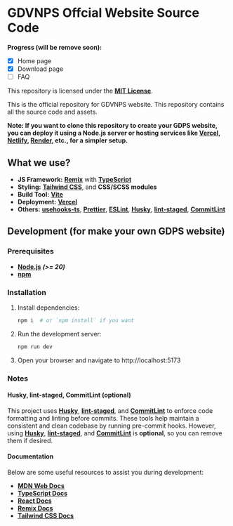 # GDVNPS Offcial Website Source Code

**Progress (will be remove soon):**

- [x] Home page
- [x] Download page
- [ ] FAQ

This repository is licensed under the **[MIT License](LICENSE)**.

This is the official repository for GDVNPS website. This repository contains all the source code and assets.

**Note: If you want to clone this repository to create your GDPS website, you can deploy it using a Node.js server or hosting services like **[Vercel](https://vercel.com/)**, **[Netlify](https://www.netlify.com/)**, **[Render](https://render.com/)**, etc., for a simpler setup.**

## What we use?

- **JS Framework:** **[Remix](https://remix.run/)** with **[TypeScript](https://www.typescriptlang.org/)**
- **Styling:** **[Tailwind CSS](https://tailwindcss.com/)**, and **CSS/SCSS modules**
- **Build Tool:** **[Vite](https://vite.dev/)**
- **Deployment:** **[Vercel](https://vercel.com/)**
- **Others:** **[usehooks-ts](https://usehooks-ts.com/)**, **[Prettier](https://prettier.io/)**, **[ESLint](https://eslint.org/)**, **[Husky](https://typicode.github.io/husky/)**, **[lint-staged](https://github.com/lint-staged/lint-staged)**, **[CommitLint](https://commitlint.js.org)**

## Development (for make your own GDPS website)

### Prerequisites

- **[Node.js](https://nodejs.org/)** **_(>= 20)_**
- **[npm](https://www.npmjs.com/)**

### Installation

1. Install dependencies:

   ```sh
   npm i  # or `npm install` if you want
   ```

2. Run the development server:

   ```sh
   npm run dev
   ```

3. Open your browser and navigate to http://localhost:5173

### Notes

#### Husky, lint-staged, CommitLint (optional)

This project uses **[Husky](https://typicode.github.io/husky/)**, **[lint-staged](https://github.com/lint-staged/lint-staged)**, and **[CommitLint](https://commitlint.js.org)** to enforce code formatting and linting before commits. These tools help maintain a consistent and clean codebase by running pre-commit hooks. However, using **[Husky](https://typicode.github.io/husky/)**, **[lint-staged](https://github.com/lint-staged/lint-staged)**, and **[CommitLint](https://commitlint.js.org)** is **optional**, so you can remove them if desired.

#### Documentation

Below are some useful resources to assist you during development:

- **[MDN Web Docs](https://developer.mozilla.org/)**
- **[TypeScript Docs](https://www.typescriptlang.org/docs/)**
- **[React Docs](https://react.dev/)**
- **[Remix Docs](https://remix.run/docs/)**
- **[Tailwind CSS Docs](https://tailwindcss.com/docs/)**
